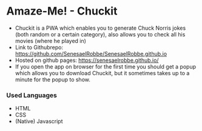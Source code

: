 # Amaze-Me! - Chuckit



  - Chuckit is a PWA which enables you to generate Chuck Norris jokes (both random or a certain category), also allows you to check all his movies (where he played in)
  - Link to Githubrepo: https://github.com/SenesaelRobbe/SenesaelRobbe.github.io
  - Hosted on github pages: https://senesaelrobbe.github.io/
  - If you open the app on browser for the first time you should get a popup which allows you to download Chuckit, but it sometimes takes up to a minute for the popup to show.

### Used Languages

* HTML
* CSS
* (Native) Javascript

